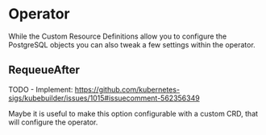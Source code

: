# Operator

While the Custom Resource Definitions allow you to configure the PostgreSQL objects you can also tweak a
few settings within the operator.

## RequeueAfter

TODO - Implement: https://github.com/kubernetes-sigs/kubebuilder/issues/1015#issuecomment-562356349

Maybe it is useful to make this option configurable with a custom CRD, that will configure the operator.